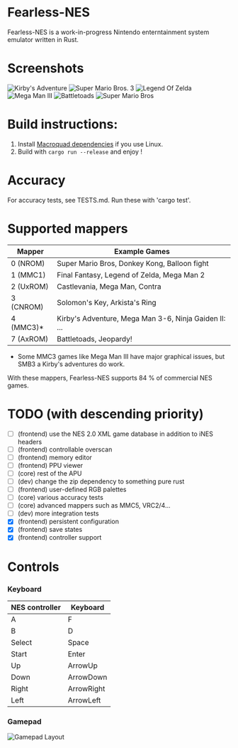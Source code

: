 # Fearless-NES
Fearless-NES is a work-in-progress Nintendo enterntainment system emulator written in Rust.

# Screenshots

![Kirby's Adventure](https://raw.githubusercontent.com/TomasKralCZ/Fearless-NES/master/screenshots/Kirby'sAdventure.png)
![Super Mario Bros. 3](https://raw.githubusercontent.com/TomasKralCZ/Fearless-NES/master/screenshots/SuperMarioBros3.png)
![Legend Of Zelda](https://raw.githubusercontent.com/TomasKralCZ/Fearless-NES/master/screenshots/LegendOfZelda.png)
![Mega Man III](https://raw.githubusercontent.com/TomasKralCZ/Fearless-NES/master/screenshots/MegaManIII.png)
![Battletoads](https://raw.githubusercontent.com/TomasKralCZ/Fearless-NES/master/screenshots/Battletoads.png)
![Super Mario Bros](https://raw.githubusercontent.com/TomasKralCZ/Fearless-NES/master/screenshots/SuperMarioBros.png)


# Build instructions:
1. Install [Macroquad dependencies](https://github.com/not-fl3/macroquad#linux) if you use Linux.
2. Build with `cargo run --release` and enjoy !

# Accuracy
For accuracy tests, see TESTS.md.
Run these with 'cargo test'.

# Supported mappers
| Mapper | Example Games |
| -------| ------------- |
| 0 (NROM) | Super Mario Bros, Donkey Kong, Balloon fight |
| 1 (MMC1) | Final Fantasy, Legend of Zelda, Mega Man 2 |
| 2 (UxROM) | Castlevania, Mega Man, Contra |
| 3 (CNROM) | Solomon's Key, Arkista's Ring |
| 4 (MMC3)* | Kirby's Adventure, Mega Man 3-6, Ninja Gaiden II: ... |
| 7 (AxROM) | Battletoads, Jeopardy! |

* Some MMC3 games like Mega Man III have major graphical issues, but SMB3 a Kirby's adventures do work.

With these mappers, Fearless-NES supports 84 % of commercial NES games.

# TODO (with descending priority)
- [ ] (frontend) use the NES 2.0 XML game database in addition to iNES headers
- [ ] (frontend) controllable overscan
- [ ] (frontend) memory editor
- [ ] (frontend) PPU viewer
- [ ] (core) rest of the APU
- [ ] (dev) change the zip dependency to something pure rust
- [ ] (frontend) user-defined RGB palettes
- [ ] (core) various accuracy tests
- [ ] (core) advanced mappers such as MMC5, VRC2/4...
- [ ] (dev) more integration tests
- [x] (frontend) persistent configuration
- [x] (frontend) save states
- [x] (frontend) controller support

# Controls
### Keyboard
| NES controller | Keyboard |
| -------------- | -------- |
| A  | F  |
| B  | D  |
| Select  | Space |
| Start  | Enter  |
| Up  | ArrowUp  |
| Down  | ArrowDown  |
| Right  | ArrowRight  |
| Left  | ArrowLeft  |

### Gamepad
![Gamepad Layout](https://raw.githubusercontent.com/TomasKralCZ/Fearless-NES/master/controller.svg)
